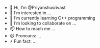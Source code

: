- 👋 Hi, I’m @Priyanshusrivast
- 👀 I’m interested in ...
- 🌱 I’m currently learning C++ programming 
- 💞️ I’m looking to collaborate on ...
- 📫 How to reach me ...
- 😄 Pronouns: ...
- ⚡ Fun fact: ...

<!---
Priyanshusrivast/Priyanshusrivast is a ✨ special ✨ repository because its `README.md` (this file) appears on your GitHub profile.
You can click the Preview link to take a look at your changes.
--->
